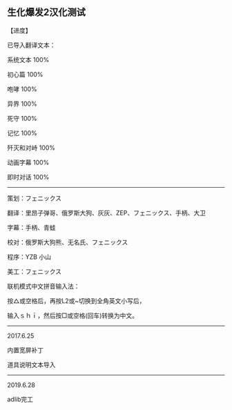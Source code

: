 生化爆发2汉化测试
----------------------------------------------------------------------

【进度】

已导入翻译文本：

系统文本	100%

初心篇		100%

咆哮		100%

异界		100%

死守		100%

记忆		100%

歼灭和对峙	100%

动画字幕	100%

即时对话	100%

----------------------------------------------------------------------
策划：フェニックス

翻译：里昂子弹哥、俄罗斯大狗、灰灰、ZEP、フェニックス、手柄、大卫

字幕：手柄、青蛙

校对：俄罗斯大狗熊、无名氏、フェニックス

程序：YZB 小山

美工：フェニックス

联机模式中文拼音输入法：

按△或空格后，再按L2或~切换到全角英文小写后，

输入ｓｈｉ，然后按□或空格(回车)转换为中文。

----------------------------------------------------------------------

2017.6.25

内置宽屏补丁

道具说明文本导入

----------------------------------------------------------------------

2019.6.28

adlib完工
